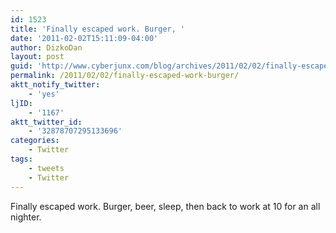 ```yaml
---
id: 1523
title: 'Finally escaped work. Burger, '
date: '2011-02-02T15:11:09-04:00'
author: DizkoDan
layout: post
guid: 'http://www.cyberjunx.com/blog/archives/2011/02/02/finally-escaped-work-burger/'
permalink: /2011/02/02/finally-escaped-work-burger/
aktt_notify_twitter:
    - 'yes'
ljID:
    - '1167'
aktt_twitter_id:
    - '32878707295133696'
categories:
    - Twitter
tags:
    - tweets
    - Twitter
---
```


Finally escaped work. Burger, beer, sleep, then back to work at 10 for an all nighter.